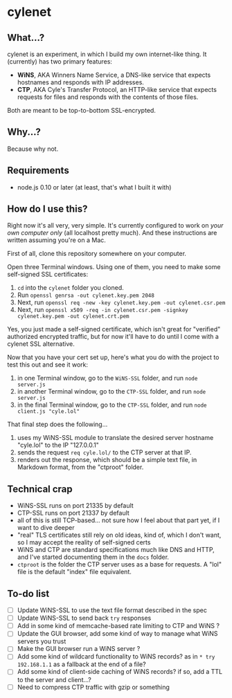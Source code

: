 # cylenet

## What...?

cylenet is an experiment, in which I build my own internet-like thing. It (currently) has two primary features:

- **WiNS**, AKA Winners Name Service, a DNS-like service that expects hostnames and responds with IP addresses.
- **CTP**, AKA Cyle's Transfer Protocol, an HTTP-like service that expects requests for files and responds with the contents of those files.

Both are meant to be top-to-bottom SSL-encrypted.

## Why...?

Because why not.

## Requirements

- node.js 0.10 or later (at least, that's what I built it with)

## How do I use this?

Right now it's all very, very simple. It's currently configured to work on _your own computer only_ (all localhost pretty much). And these instructions are written assuming you're on a Mac.

First of all, clone this repository somewhere on your computer.

Open three Terminal windows. Using one of them, you need to make some self-signed SSL certificates:

1. `cd` into the `cylenet` folder you cloned.
1. Run `openssl genrsa -out cylenet.key.pem 2048`
1. Next, run `openssl req -new -key cylenet.key.pem -out cylenet.csr.pem`
1. Next, run `openssl x509 -req -in cylenet.csr.pem -signkey cylenet.key.pem -out cylenet.crt.pem`

Yes, you just made a self-signed certificate, which isn't great for "verified" authorized encrypted traffic, but for now it'll have to do until I come with a cylenet SSL alternative.

Now that you have your cert set up, here's what you do with the project to test this out and see it work:

1. in one Terminal window, go to the `WiNS-SSL` folder, and run `node server.js`
1. in another Terminal window, go to the `CTP-SSL` folder, and run `node server.js`
1. in the final Terminal window, go to the `CTP-SSL` folder, and run `node client.js "cyle.lol"`

That final step does the following...

1. uses my WiNS-SSL module to translate the desired server hostname "cyle.lol" to the IP "127.0.0.1"
1. sends the request `req cyle.lol/` to the CTP server at that IP.
1. renders out the response, which should be a simple text file, in Markdown format, from the "ctproot" folder.

## Technical crap

- WiNS-SSL runs on port 21335 by default
- CTP-SSL runs on port 21337 by default
- all of this is still TCP-based... not sure how I feel about that part yet, if I want to dive deeper
- "real" TLS certificates still rely on old ideas, kind of, which I don't want, so I may accept the reality of self-signed certs
- WiNS and CTP are standard specifications much like DNS and HTTP, and I've started documenting them in the `docs` folder.
- `ctproot` is the folder the CTP server uses as a base for requests. A "lol" file is the default "index" file equivalent.

## To-do list

- [ ] Update WiNS-SSL to use the text file format described in the spec
- [ ] Update WiNS-SSL to send back `try` responses
- [ ] Add in some kind of memcache-based rate limiting to CTP and WiNS ?
- [ ] Update the GUI browser, add some kind of way to manage what WiNS servers you trust
- [ ] Make the GUI browser run a WiNS server ?
- [ ] Add some kind of wildcard functionality to WiNS records? as in `* try 192.168.1.1` as a fallback at the end of a file?
- [ ] Add some kind of client-side caching of WiNS records? if so, add a TTL to the server and client...?
- [ ] Need to compress CTP traffic with gzip or something
